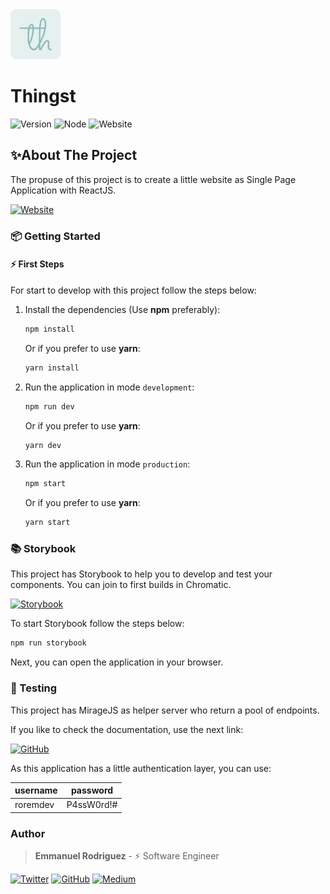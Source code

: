 <img src="./src/assets/favicon.svg" alt="Logo" width="80" height="80" />

# Thingst

![Version](https://img.shields.io/badge/version-0.0.0-EBCB8B?style=for-the-badge&logo=node.js&logoColor=EBCB8B)
![Node](https://img.shields.io/badge/v14.X-ECEFF4?style=for-the-badge&logo=Node.js)
![Website](https://img.shields.io/badge/supported-A7C9E6?style=for-the-badge&logo=Typescript)

## ✨About The Project

The propuse of this project is to create a little website as Single Page Application with ReactJS.

[![Website](https://img.shields.io/badge/Website-ECEFF4?style=for-the-badge&logo=iCloud&logoColor=2E3440)]()

### 📦 Getting Started

#### ⚡️ First Steps

For start to develop with this project follow the steps below:

1. Install the dependencies (Use **npm** preferably):

    ```bash
    npm install
    ```

    Or if you prefer to use **yarn**:

    ```bash
    yarn install
    ```

2. Run the application in mode `development`:

    ```bash
    npm run dev
    ```

    Or if you prefer to use **yarn**:

    ```bash
    yarn dev
    ```

3. Run the application in mode `production`:

    ```bash
    npm start
    ```

    Or if you prefer to use **yarn**:

    ```bash
    yarn start
    ```

### 📚 Storybook

This project has Storybook to help you to develop and test your components. You can join to first builds in Chromatic.

[![Storybook](https://img.shields.io/badge/Storybook-ECEFF4?style=for-the-badge&logo=storybook&logoColor=ff4685)]()

To start Storybook follow the steps below:

```bash
npm run storybook
```

Next, you can open the application in your browser.

### 🧪 Testing

This project has MirageJS as helper server who return a pool of endpoints.

If you like to check the documentation, use the next link:

[![GitHub](https://img.shields.io/badge/GitHub-ECEFF4?style=for-the-badge&logo=GitHub&logoColor=2E3440)]()

As this application has a little authentication layer, you can use:

| username | password   |
| -------- | ---------- |
| roremdev | P4ssW0rd!# |

### Author

> **Emmanuel Rodriguez** - ⚡️ Software Engineer

[![Twitter](https://img.shields.io/badge/Twitter-ECEFF4?style=for-the-badge&logo=Twitter)](https://twitter.com/roremDev)
[![GitHub](https://img.shields.io/badge/GitHub-ECEFF4?style=for-the-badge&logo=GitHub&logoColor=2E3440)](https://github.com/roremdev)
[![Medium](https://img.shields.io/badge/Medium-ECEFF4?style=for-the-badge&logo=Medium&logoColor=2E3440)](https://medium.com/@roremDev)
